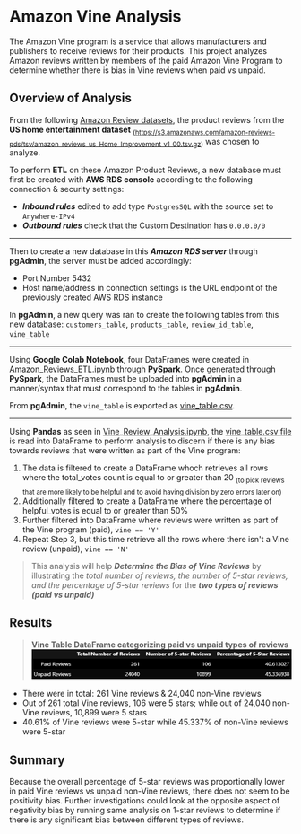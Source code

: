 # Amazon Vine Analysis
The Amazon Vine program is a service that allows manufacturers and publishers to receive reviews for their products. This project analyzes Amazon reviews written by members of the paid Amazon Vine Program to determine whether there is bias in Vine reviews when paid vs unpaid.

## **Overview of Analysis**
From the following [Amazon Review datasets](https://s3.amazonaws.com/amazon-reviews-pds/tsv/index.txt), the product reviews from the **US home entertainment dataset** <sub>(https://s3.amazonaws.com/amazon-reviews-pds/tsv/amazon_reviews_us_Home_Improvement_v1_00.tsv.gz)</sub> was chosen to analyze.

To perform **ETL** on these Amazon Product Reviews, a new database must first be created with **AWS RDS console** according to the following connection & security settings:
  - ***Inbound rules*** edited to add type `PostgresSQL` with the source set to `Anywhere-IPv4` 
  - ***Outbound rules*** check that the Custom Destination has `0.0.0.0/0` 
    
---      
Then to create a new database in this ***Amazon RDS server*** through **pgAdmin**, the server must be added accordingly:
  - Port Number 5432
  - Host name/address in connection settings is the URL endpoint of the previously created AWS RDS instance   

In **pgAdmin**, a new query was ran to create the following tables from this new database: `customers_table`,  `products_table`,  `review_id_table`,  `vine_table`

---
Using **Google Colab Notebook**, four DataFrames were created in [Amazon_Reviews_ETL.ipynb](https://github.com/vzhang90/Amazon_Vine_Analysis/blob/main/Amazon_Reviews_ETL.ipynb) through **PySpark**. Once generated through **PySpark**, the DataFrames must be uploaded into **pgAdmin** in a manner/syntax that must correspond to the tables in **pgAdmin**.  
  
From **pgAdmin**, the `vine_table` is exported as [vine_table.csv](https://raw.githubusercontent.com/vzhang90/Amazon_Vine_Analysis/main/vine_table.csv).   

---

Using **Pandas** as seen in [Vine_Review_Analysis.ipynb](https://github.com/vzhang90/Amazon_Vine_Analysis/blob/main/Vine_Review_Analysis.ipynb), the [vine_table.csv file](https://raw.githubusercontent.com/vzhang90/Amazon_Vine_Analysis/main/vine_table.csv) is read into DataFrame to perform analysis to discern if there is any bias towards reviews that were written as part of the Vine program:
1. The data is filtered to create a DataFrame whoch retrieves all rows where the total_votes count is equal to or greater than 20 <sub>(to pick reviews that are more likely to be helpful and to avoid having division by zero errors later on)</sub>
2. Additionally filtered to create a DataFrame where the percentage of helpful_votes is equal to or greater than 50% 
3. Further filtered into DataFrame where reviews were written as part of the Vine program (paid), `vine == 'Y'`
4. Repeat Step 3, but this time retrieve all the rows where there isn't a Vine review (unpaid), `vine == 'N'`

> This analysis will help ***Determine the Bias of Vine Reviews*** by illustrating the *total number of reviews, the number of 5-star reviews, and the percentage of 5-star reviews* for the ***two types of reviews (paid vs unpaid)***


## Results
> **Vine Table DataFrame categorizing paid vs unpaid types of reviews**
> ![vine table bias](https://github.com/vzhang90/Amazon_Vine_Analysis/blob/main/Images/Vine_table_paid_vs_unpaid.png)  
- There were in total: 261 Vine reviews & 24,040 non-Vine reviews 
- Out of 261 total Vine reviews, 106 were 5 stars; while out of 24,040 non-Vine reviews, 10,899 were 5 stars
- 40.61% of Vine reviews were 5-star while 45.337% of non-Vine reviews were 5-star

## Summary 
Because the overall percentage of 5-star reviews was proportionally lower in paid Vine reviews vs unpaid non-Vine reviews, there does not seem to be positivity bias. Further investigations could look at the opposite aspect of negativity bias by running same analysis on 1-star reviews to determine if there is any significant bias between different types of reviews.